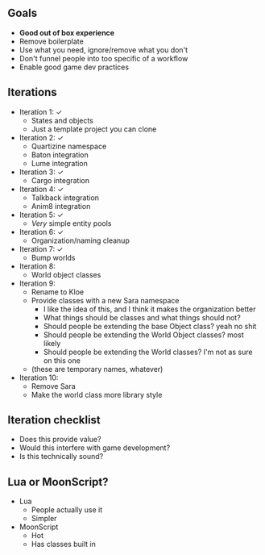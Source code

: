 ## Goals
- **Good out of box experience**
- Remove boilerplate
- Use what you need, ignore/remove what you don't
- Don't funnel people into too specific of a workflow
- Enable good game dev practices

## Iterations
- Iteration 1: ✓
	- States and objects
	- Just a template project you can clone
- Iteration 2: ✓
	- Quartizine namespace
	- Baton integration
	- Lume integration
- Iteration 3: ✓
	- Cargo integration
- Iteration 4: ✓
	- Talkback integration
	- Anim8 integration
- Iteration 5: ✓
	- *Very* simple entity pools
- Iteration 6: ✓
	- Organization/naming cleanup
- Iteration 7: ✓
	- Bump worlds
- Iteration 8:
	- World object classes
- Iteration 9:
	- Rename to Kloe
	- Provide classes with a new Sara namespace
		- I like the idea of this, and I think it makes the organization better
		- What things should be classes and what things should not?
		- Should people be extending the base Object class? yeah no shit
		- Should people be extending the World Object classes? most likely
		- Should people be extending the World classes? I'm not as sure on this one
	- (these are temporary names, whatever)
- Iteration 10:
	- Remove Sara
	- Make the world class more library style

## Iteration checklist
- Does this provide value?
- Would this interfere with game development?
- Is this technically sound?

## Lua or MoonScript?
- Lua
	- People actually use it
	- Simpler
- MoonScript
	- Hot
	- Has classes built in